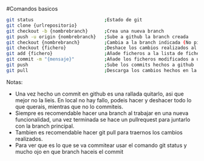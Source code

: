 #Comandos basicos
```bash
git status							;Estado de git
git clone {urlrepositorio}
git checkout -b {nombrebranch}		;Crea una nueva branch
git push -u origin {nombrebranch}	;Sube a github la branch creada
git checkout {nombrebranch}			;Cambia a la branch indicada (No pierdes los cambios hechos en los ficheros)
git checkout {fichero}				;Deshace los cambios realizados al fichero
git add {fichero}					;Añade ficheros a la lista de ficheros que se subiran a github
git commit -m "{mensaje}"			;Añade los ficheros modificados a un commit
git push							;Sube los commits hechos a github
git pull							;Descarga los cambios hechos en la branch actual desde el repositorio de github
```


Notas:

* Una vez hecho un commit en github es una rallada quitarlo, asi que mejor no la lieis. En local no hay fallo, podeis hacer y deshacer todo lo que querais, mientras que no lo commiteis.
* Siempre es recomendable hacer una branch al trabajar en una nueva funcionalidad, una vez terminada se hace un pullrequest para juntarlo con la branch principal.
* Tambien es recomendable hacer git pull para traernos los cambios realizados.
* Para ver que es lo que se va commitear usar el comando git status y mucho ojo en que branch haceis el commit